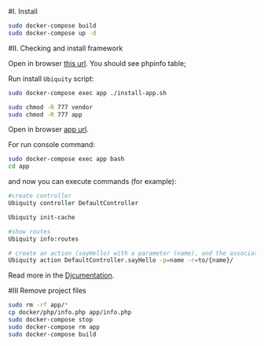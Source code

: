 #I. Install 

```bash
sudo docker-compose build
sudo docker-compose up -d
```
#II. Checking and install framework

Open in browser [this url](http://localhost:8007/info.php).
You should see phpinfo table;

Run install `Ubiquity` script:
```bash
sudo docker-compose exec app ./install-app.sh

sudo chmod -R 777 vendor
sudo chmod -R 777 app
```
Open in browser [app url](http://localhost:8007).

For run console command:
```bash
sudo docker-compose exec app bash
cd app
```
and now you can execute commands (for example):
```bash
#create controller
Ubiquity controller DefaultController

Ubiquity init-cache

#show routes
Ubiquity info:routes

# create an action (sayHello) with a parameter (name), and the associated route (to)
Ubiquity action DefaultController.sayHello -p=name -r=to/{name}/
```

Read more in the [Djcumentation](https://micro-framework.readthedocs.io/).

#III Remove project files

```bash
sudo rm -rf app/*
cp docker/php/info.php app/info.php
sudo docker-compose stop
sudo docker-compose rm app
sudo docker-compose build
```
   